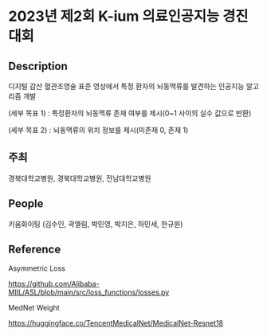 # 2023년 제2회 K-ium 의료인공지능 경진대회

## Description

디지털 감산 혈관조영술 표준 영상에서 특정 환자의 뇌동맥류를 발견하는 인공지능 알고리즘 개발


(세부 목표 1) : 특정환자의 뇌동맥류 존재 여부를 제시(0~1 사이의 실수 값으로 반환)


(세부 목표 2) : 뇌동맥류의 위치 정보를 제시(미존재 0, 존재 1)


## 주최

경북대학교병원, 경북대학교병원, 전남대학교병원

## People

키움화이팅 (김수인, 곽엘림, 박민영, 박지은, 하민세, 한규원)

## Reference

Asymmetric Loss

https://github.com/Alibaba-MIIL/ASL/blob/main/src/loss_functions/losses.py

MedNet Weight

https://huggingface.co/TencentMedicalNet/MedicalNet-Resnet18
